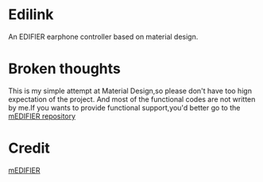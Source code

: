 # Edilink
An EDIFIER earphone controller based on material design.

# Broken thoughts
This is my simple attempt at Material Design,so please don't have too hign expectation of the project.
And most of the functional codes are not written by me.If you wants to provide functional support,you'd better go to the [mEDIFIER repository](https://github.com/mEDIFIER)

# Credit
[mEDIFIER](https://github.com/mEDIFIER)
